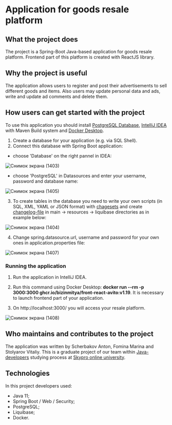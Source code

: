# Application for goods resale platform

## What the project does

The project is a Spring-Boot Java-based application for goods resale platform. Frontend part of this platform is created with ReactJS library.

## Why the project is useful

The application allows users to register and post their advertisements to sell different goods and items. Also users may update personal data and ads, write and update ad comments and delete them.

## How users can get started with the project

To use this application you should install [PostgreSQL Database](https://www.postgresql.org/download/), [IntelliJ IDEA](https://www.jetbrains.com/idea/download/#section=windows) with Maven Build system and [Docker Desktop](https://www.docker.com/).

1) Create a database for your application (e.g. via SQL Shell).
2) Connect this database with Spring Boot application: 
- choose 'Database' on the right pannel in IDEA: 

![Снимок экрана (1403)](https://github.com/marina-fomina/graduate-work/assets/111565371/4f9be52f-8bd0-4d3d-ba97-023516767608)

- choose 'PostgreSQL' in Datasources and enter your username, password and database name:

![Снимок экрана (1405)](https://github.com/marina-fomina/graduate-work/assets/111565371/f04cf46c-9494-44af-963c-4539cc0e4930)

3) To create tables in the database you need to write your own scripts (in SQL, XML, YAML or JSON format) with [chagesets](https://docs.liquibase.com/concepts/changelogs/changeset.html) and create [changelog-file](https://docs.liquibase.com/concepts/changelogs/home.html) in main -> resources -> liquibase directories as in example below:

![Снимок экрана (1404)](https://github.com/marina-fomina/graduate-work/assets/111565371/dfece42c-8167-49ea-9b09-4e6cd5f44091)

4) Change spring.datasource.url, username and password for your own ones in application.properties file:

![Снимок экрана (1407)](https://github.com/marina-fomina/graduate-work/assets/111565371/24a7fe2d-502e-4962-a464-e0bc8a383ba3)

### Running the application

1) Run the application in IntelliJ IDEA.

2) Run this command using Docker Desktop: **docker run --rm -p 3000:3000 ghcr.io/bizinmitya/front-react-avito:v1.19**. It is necessary to launch frontend part of your application.

3) On http://localhost:3000/ you will access your resale platform.

![Снимок экрана (1408)](https://github.com/marina-fomina/graduate-work/assets/111565371/c8054fd6-72dc-43d9-8ffc-9f23b1b7d025)

## Who maintains and contributes to the project

The application was written by Scherbakov Anton, Fomina Marina and Stolyarov Vitaliy. This is a graduate project of our team within [Java-developers](https://sky.pro/courses/programming/java-developer) studying process at [Skypro online university](https://sky.pro/).

## Technologies

In this project developers used:
- Java 11;
- Spring Boot / Web / Security;
- PostgreSQL;
- Liquibase;
- Docker.
